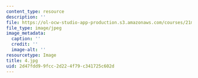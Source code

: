 ```yaml
---
content_type: resource
description: ''
file: https://ol-ocw-studio-app-production.s3.amazonaws.com/courses/21m-303-writing-in-tonal-forms-i-spring-2009/2d47fdd99fcc2d224f79c341725c602d_4.jpg
file_type: image/jpeg
image_metadata:
  caption: ''
  credit: ''
  image-alt: ''
resourcetype: Image
title: 4.jpg
uid: 2d47fdd9-9fcc-2d22-4f79-c341725c602d
---
```

